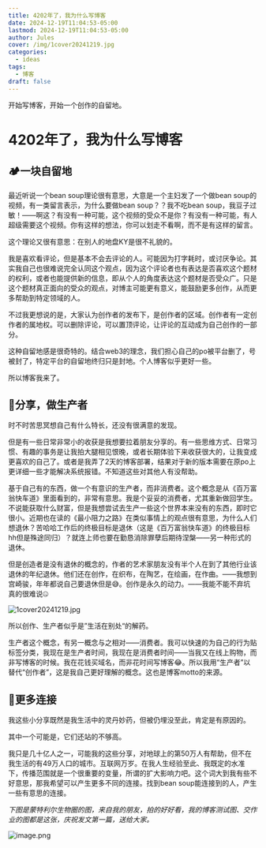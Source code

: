 ```yaml
---
title: 4202年了，我为什么写博客
date: 2024-12-19T11:04:53-05:00
lastmod: 2024-12-19T11:04:53-05:00
author: Jules
cover: /img/1cover20241219.jpg
categories:
  - ideas
tags:
  - 博客
draft: false
---
```

开始写博客，开始一个创作的自留地。
<!--more-->
# 4202年了，我为什么写博客

## 🏕️一块自留地
最近听说一个bean soup理论很有意思，大意是一个主妇发了一个做bean soup的视频，有一类留言表示，为什么要做bean soup？？我不吃bean soup，我豆子过敏！——啊这？有没有一种可能，这个视频的受众不是你？有没有一种可能，有人超级需要这个视频。你有这样的想法，你可以划走不看啊，而不是有这样的留言。

这个理论又很有意思：在别人的地盘KY是很不礼貌的。

我是喜欢看评论，但是基本不会去评论的人。可能因为打字耗时，或讨厌争论。其实我自己也很难说完全认同这个观点，因为这个评论者也有表达是否喜欢这个题材的权利，或者也能提供新的信息，即从个人的角度表达这个题材是否受众广。只是这个题材真正面向的受众的观点，对博主可能更有意义，能鼓励更多创作，从而更多帮助到特定领域的人。

不过我更想说的是，大家认为创作者的发布下，是创作者的区域。创作者有一定创作者的属地权。可以删除评论，可以置顶评论，让评论的互动成为自己创作的一部分。

这种自留地感是很奇特的。结合web3的理念，我们担心自己的po被平台删了，号被封了，特定平台的自留地终归只是封地。个人博客似乎更好一些。

所以博客我来了。

## 🍹分享，做生产者
时不时苦思冥想自己有什么特长，还没有很满意的发现。

但是有一些日常非常小的收获是我想要拉着朋友分享的。有一些思维方式、日常习惯、有趣的事务是让我拍大腿相见恨晚，或者长期体验下来收获很大的，让我变成更喜欢的自己了。或者是我弄了2天的博客部署，结果对于新的版本需要在原po上更详细一些才能解决系统报错。不知道这些对其他人有没帮助。

基于自己有的东西，做一个有意识的生产者，而非消费者。这个概念是从《百万富翁快车道》里面看到的，非常有意思。我是个妥妥的消费者，尤其重新做回学生。不说能获取什么财富，但是我想尝试去生产一些这个世界本来没有的东西，即时它很小。近期也在读的《最小阻力之路》在类似事情上的观点很有意思，为什么人们想退休？苦哈哈工作后的终极目标是退休（这是《百万富翁快车道》的终极目标hh但是殊途同归）？就连上师也要在勤恳消除罪孽后期待涅槃——另一种形式的退休。

但是创造者是没有退休的概念的，作者的艺术家朋友没有半个人在到了其他行业该退休的年纪退休。他们还在创作，在织布，在陶艺，在绘画，在作曲。——我想到宫崎骏，年年都说自己要退休但是😅。创作是永久的动力。——我能不能不弃坑真的很难说🤐

![1cover20241219.jpg](https://23fee6a.webp.li/1cover20241219.jpg)


所以创作、生产者似乎是”生活在别处“的解药。

生产者这个概念，有另一概念与之相对——消费者。我可以快速的为自己的行为贴标签分类，我现在是生产者时间，我现在是消费者时间——当我又在线上购物，而非写博客的时候。我在花钱买域名，而非花时间写博客😂。所以我用“生产者”以替代“创作者”，这是我自己更好理解的概念。这也是博客motto的来源。
## 🍻更多连接

我这些小分享既然是我生活中的灵丹妙药，但被仍埋没至此，肯定是有原因的。

其中一个可能是，它们还站的不够高。

我只是几十亿人之一，可能我的这些分享，对地球上的第50万人有帮助，但不在我生活的有49万人口的城市。互联网万岁。在我人生经验至此、我既定的水准下，传播范围就是一个很重要的变量，所谓的扩大影响力吧。这个词大到我有些不好意思，那我希望可以产生更多不同的连接。找到bean soup能连接到的人，产生一些有意思的连接。


*下图是蒙特利尔生物圈的图，来自我的朋友，拍的好好看，我的博客测试图、交作业的图都是这张，庆祝发文第一篇，送给大家。*

![image.png](https://23fee6a.webp.li/20241219121511061.png)

